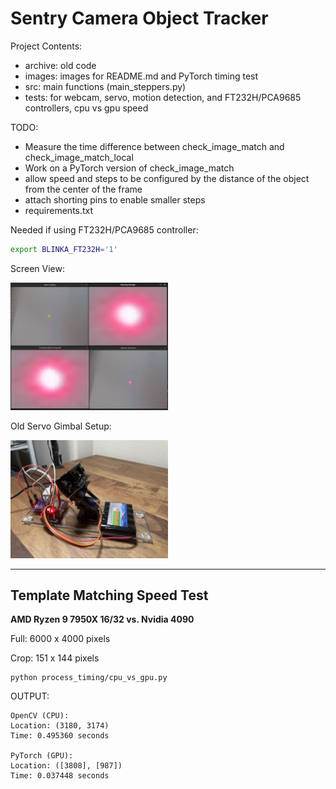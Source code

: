 # Sentry Camera Object Tracker

Project Contents:
- archive: old code
- images: images for README.md and PyTorch timing test
- src: main functions (main_steppers.py)
- tests: for webcam, servo, motion detection, and FT232H/PCA9685 controllers, cpu vs gpu speed

TODO:
- Measure the time difference between check_image_match and check_image_match_local
- Work on a PyTorch version of check_image_match
- allow speed and steps to be configured by the distance of the object from the center of the frame
- attach shorting pins to enable smaller steps
- requirements.txt

Needed if using FT232H/PCA9685 controller:
```bash
export BLINKA_FT232H='1'
```
Screen View:

<img src="images/sentry_object_tracker.png" width="50%" height="50%">

Old Servo Gimbal Setup:

<img src="images/servo_setup.jpg" width="50%" height="50%">

---
## Template Matching Speed Test

**AMD Ryzen 9 7950X 16/32 vs. Nvidia 4090**

Full: 6000 x 4000 pixels

Crop: 151 x 144 pixels

```
python process_timing/cpu_vs_gpu.py
```

OUTPUT:
```
OpenCV (CPU):
Location: (3180, 3174)
Time: 0.495360 seconds

PyTorch (GPU):
Location: ([3808], [987])
Time: 0.037448 seconds
```